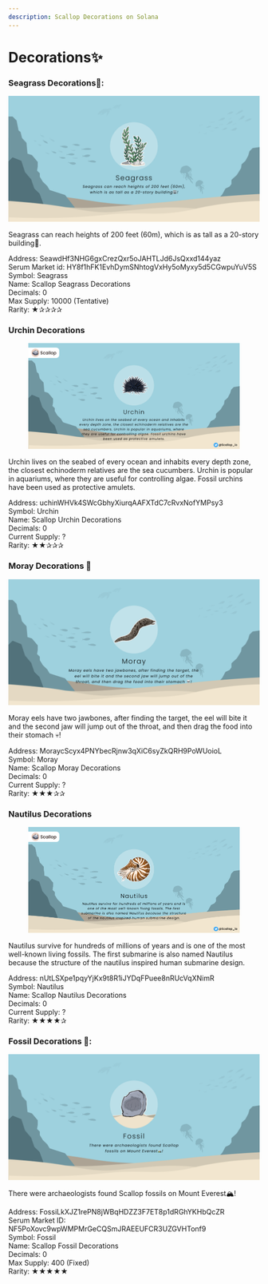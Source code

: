 ```yaml
---
description: Scallop Decorations on Solana
---
```


# Decorations✨

### Seagrass Decorations🌱:

![](../.gitbook/assets/seagrass.png)

Seagrass can reach heights of 200 feet (60m), which is as tall as a 20-story building🏢.

Address: SeawdHf3NHG6gxCrezQxr5oJAHTLJd6JsQxxd144yaz\
Serum Market id: HY8f1hFK1EvhDymSNhtogVxHy5oMyxy5d5CGwpuYuV5S\
Symbol: Seagrass\
Name: Scallop Seagrass Decorations\
Decimals: 0\
Max Supply: 10000 (Tentative)\
Rarity: ★✰✰✰✰

### Urchin Decorations

<figure><img src="../.gitbook/assets/image (24).png" alt=""><figcaption></figcaption></figure>

Urchin lives on the seabed of every ocean and inhabits every depth zone, the closest echinoderm relatives are the sea cucumbers. Urchin is popular in aquariums, where they are useful for controlling algae. Fossil urchins have been used as protective amulets.

Address: uchinWHVk4SWcGbhyXiurqAAFXTdC7cRvxNofYMPsy3\
Symbol: Urchin\
Name: Scallop Urchin Decorations \
Decimals: 0 \
Current Supply: ? \
Rarity: ★★✰✰✰

### **Moray Decorations** 🐍

![](../.gitbook/assets/moray.png)

Moray eels have two jawbones, after finding the target, the eel will bite it and the second jaw will jump out of the throat, and then drag the food into their stomach 💀!&#x20;

Address: MoraycScyx4PNYbecRjnw3qXiC6syZkQRH9PoWUoioL \
Symbol: Moray \
Name: Scallop Moray Decorations \
Decimals: 0 \
Current Supply: ? \
Rarity: ★★★✰✰

### Nautilus **Decorations**

<figure><img src="../.gitbook/assets/image (2) (2) (1).png" alt=""><figcaption></figcaption></figure>

Nautilus survive for hundreds of millions of years and is one of the most well-known living fossils. The first submarine is also named Nautilus because the structure of the nautilus inspired human submarine design.

Address: nUtLSXpe1pqyYjKx9t8R1iJYDqFPuee8nRUcVqXNimR\
Symbol: Nautilus\
Name: Scallop Nautilus Decorations \
Decimals: 0 \
Current Supply: ? \
Rarity: ★★★★✰

### &#x20;Fossil **Decorations** 🗿:

![](<../.gitbook/assets/fossil (2).png>)

There were archaeologists found Scallop fossils on Mount Everest🏔!


Address: FossiLkXJZ1rePN8jWBqHDZZ3F7ET8p1dRGhYKHbQcZR\
Serum Market ID: NF5PoXovc9wpWMPMrGeCQSmJRAEEUFCR3UZGVHTonf9\
Symbol: Fossil\
Name: Scallop Fossil Decorations\
Decimals: 0\
Max Supply: 400 (Fixed)\
Rarity: ★★★★★



###
